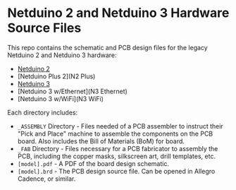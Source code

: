 # Netduino 2 and Netduino 3 Hardware Source Files

This repo contains the schematic and PCB design files for the legacy Netduino 2 and Netduino 3 hardware:

* [Netduino 2](N2)
* [Netduino Plus 2](N2 Plus)
* [Netduino 3](N3)
* [Netduino 3 w/Ethernet](N3 Ethernet)
* [Netduino 3 w/WiFi](N3 WiFi)
 
Each directory includes: 
 * `_ASSEMBLY` Directory - Files needed of a PCB assembler to instruct their "Pick and Place" machine to assemble the components on the PCB board. Also includes the Bill of Materials (BoM) for board.
 * `_FAB` Directory - Files necessary for a PCB fabricator to assembly the PCB, including the copper masks, silkscreen art, drill templates, etc.
 * `[model].pdf` - A PDF of the board design schematic.
 * `[model].brd` - The PCB design source file. Can be opened in Allegro Cadence, or similar.